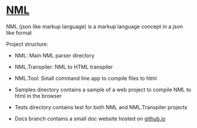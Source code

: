 # [NML](https://github.com/neml-lang/)

NML (json like markup language) is a markup language concept in a json like format

Project structure:

- NML: Main NML parser directory
- NML.Transpiler: NML to HTML transpiler
- NML.Tool: Small command line app to compile files to html

- Samples directory contains a sample of a web project to compile NML to html in the browser
- Tests directory contains test for both NML and NML.Transpiler projects

- Docs branch contains a small doc website hosted on [github.io](https://mr9madness.github.io/NML/)